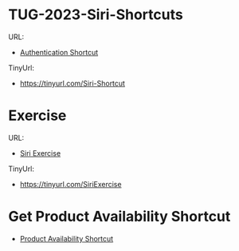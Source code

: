 # TUG-2023-Siri-Shortcuts

URL:
- [Authentication Shortcut](https://github.com/NSA-Computer-Exchange/TUG-2023-Siri-Shortcuts/blob/main/SiriAuthShortcuts.zip)

TinyUrl: 
- https://tinyurl.com/Siri-Shortcut

# Exercise
URL: 
- [Siri Exercise](https://github.com/NSA-Computer-Exchange/TUG-2023-Siri-Shortcuts/blob/main/Siri_Exercises.zip)

TinyUrl:
- https://tinyurl.com/SiriExercise

# Get Product Availability Shortcut
- [Product Availability Shortcut](https://www.icloud.com/shortcuts/9ae4fc1294ce416ba9a8f0444f355f8b)
